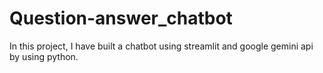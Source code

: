 # Question-answer_chatbot
In this project, I have built a chatbot using streamlit and google gemini api by using python.
